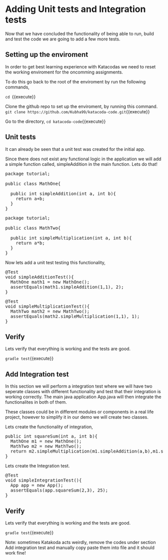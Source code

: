 # Adding Unit tests and Integration tests
Now that we have concluded the functionality of being able to run, build and test the code we are going to add a few more tests.

## Setting up the enviroment
In order to get best learning experience with Katacodas we need to reset the working enviroment for the oncomming assignments.

To do this go back to the root of the enviroment by run the following commands,

`cd `{{execute}}

Clone the github repo to set up the enviroment, by running this command.
`git clone https://github.com/Kubha99/katacoda-code.git`{{execute}}

Go to the directory,
`cd katacoda-code`{{execute}}

## Unit tests
It can already be seen that a unit test was created for the initial app.

Since there does not exist any functional logic in the application we will add a simple function called, simpleAddition in the main function.
Lets do that!

<pre class="file" data-filename="./katacoda-code/app/src/main/java/tutorial/MathOne.java" data-target="insert"  data-marker="// Create simple Java class here">
package tutorial;

public class MathOne{

  public int simpleAddition(int a, int b){
    return a+b;
  }
}
</pre>

<pre class="file" data-filename="./katacoda-code/app/src/main/java/tutorial/MathTwo.java" data-target="insert"  data-marker="// Create simple Java class">
package tutorial;

public class MathTwo{

  public int simpleMultiplication(int a, int b){
    return a*b;
  }
}
</pre>

Now lets add a unit test testing this functionality,
<pre class="file" data-filename="./katacoda-code/app/src/test/java/tutorial/AppTest.java" data-target="insert"  data-marker="// Add Unittest addition">
@Test
void simpleAdditionTest(){
  MathOne math1 = new MathOne();
  assertEquals(math1.simpleAddition(1,1), 2);
}
</pre>

<pre class="file" data-filename="./katacoda-code/app/src/test/java/tutorial/AppTest.java" data-target="insert"  data-marker="// Add unittest multiplication">
@Test
void simpleMultiplicationTest(){
  MathTwo math2 = new MathTwo();
  assertEquals(math2.simpleMultiplication(1,1), 1);
}
</pre>

## Verify
Lets verify that everything is working and the tests are good.

`gradle test`{{execute}}


## Add Integration test
In this section we will perform a integration test where we will have two seperate classes with different functionality and test that their integration is working correctly. The main java application App.java will then integrate the functionalites in both of them.

These classes could be in different modules or components in a real life project, however to simplify it in our demo we will create two classes.

Lets create the functionality of integration,
<pre class="file" data-filename="./katacoda-code/app/src/main/java/tutorial/App.java" data-target="insert"  data-marker="// Add Integration functionality">
public int squareSum(int a, int b){
  MathOne m1 = new MathOne();
  MathTwo m2 = new MathTwo();
  return m2.simpleMultiplication(m1.simpleAddition(a,b),m1.simpleAddition(a,b));
}
</pre>

Lets create the Integration test.

<pre class="file" data-filename="./katacoda-code/app/src/test/java/tutorial/AppTest.java" data-target="insert"  data-marker="// Add Integration Test">
@Test
void simpleIntegrationTest(){
  App app = new App();
  assertEquals(app.squareSum(2,3), 25);
}
</pre>

## Verify
Lets verify that everything is working and the tests are good.

`gradle test`{{execute}}

Note: sometimes Katakoda acts weirdly, remove the codes under section Add integration test and manually copy paste them into file and it should work fine!
